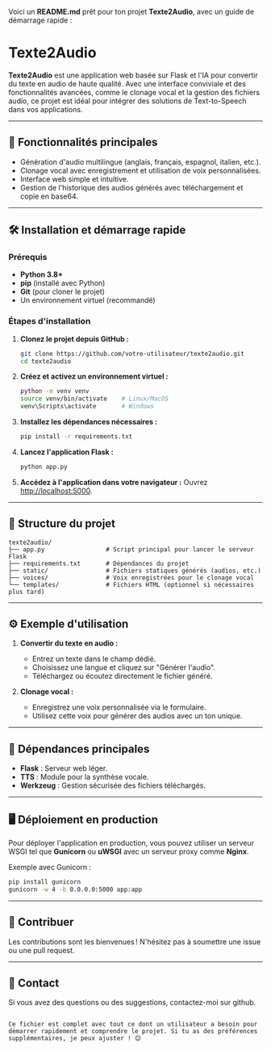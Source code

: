 Voici un **README.md** prêt pour ton projet **Texte2Audio**, avec un guide de démarrage rapide :  

# Texte2Audio

**Texte2Audio** est une application web basée sur Flask et l'IA pour convertir du texte en audio de haute qualité. Avec une interface conviviale et des fonctionnalités avancées, comme le clonage vocal et la gestion des fichiers audio, ce projet est idéal pour intégrer des solutions de Text-to-Speech dans vos applications.

---

## 🚀 Fonctionnalités principales

- Génération d'audio multilingue (anglais, français, espagnol, italien, etc.).
- Clonage vocal avec enregistrement et utilisation de voix personnalisées.
- Interface web simple et intuitive.
- Gestion de l'historique des audios générés avec téléchargement et copie en base64.

---

## 🛠️ Installation et démarrage rapide

### Prérequis
- **Python 3.8+**
- **pip** (installé avec Python)
- **Git** (pour cloner le projet)
- Un environnement virtuel (recommandé)

### Étapes d'installation

1. **Clonez le projet depuis GitHub :**
   ```bash
   git clone https://github.com/votre-utilisateur/texte2audio.git
   cd texte2audio
   ```

2. **Créez et activez un environnement virtuel :**
   ```bash
   python -m venv venv
   source venv/bin/activate    # Linux/MacOS
   venv\Scripts\activate       # Windows
   ```

3. **Installez les dépendances nécessaires :**
   ```bash
   pip install -r requirements.txt
   ```

4. **Lancez l'application Flask :**
   ```bash
   python app.py
   ```

5. **Accédez à l'application dans votre navigateur :**
   Ouvrez [http://localhost:5000](http://localhost:5000).

---

## 📂 Structure du projet

```plaintext
texte2audio/
├── app.py                 # Script principal pour lancer le serveur Flask
├── requirements.txt       # Dépendances du projet
├── static/                # Fichiers statiques générés (audios, etc.)
├── voices/                # Voix enregistrées pour le clonage vocal
└── templates/             # Fichiers HTML (optionnel si nécessaires plus tard)
```

---

## ⚙️ Exemple d'utilisation

1. **Convertir du texte en audio :**
   - Entrez un texte dans le champ dédié.
   - Choisissez une langue et cliquez sur "Générer l'audio".
   - Téléchargez ou écoutez directement le fichier généré.

2. **Clonage vocal :**
   - Enregistrez une voix personnalisée via le formulaire.
   - Utilisez cette voix pour générer des audios avec un ton unique.

---

## 🧰 Dépendances principales

- **Flask** : Serveur web léger.
- **TTS** : Module pour la synthèse vocale.
- **Werkzeug** : Gestion sécurisée des fichiers téléchargés.

---

## 🖥️ Déploiement en production

Pour déployer l'application en production, vous pouvez utiliser un serveur WSGI tel que **Gunicorn** ou **uWSGI** avec un serveur proxy comme **Nginx**.

Exemple avec Gunicorn :
```bash
pip install gunicorn
gunicorn -w 4 -b 0.0.0.0:5000 app:app
```

---

## 🤝 Contribuer

Les contributions sont les bienvenues ! N'hésitez pas à soumettre une issue ou une pull request.

---

## 📧 Contact

Si vous avez des questions ou des suggestions, contactez-moi sur github.
```

Ce fichier est complet avec tout ce dont un utilisateur a besoin pour démarrer rapidement et comprendre le projet. Si tu as des préférences supplémentaires, je peux ajuster ! 😊